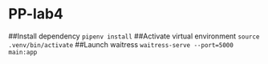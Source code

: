 # PP-lab4
##Install dependency
```pipenv install```
##Activate virtual environment
```source .venv/bin/activate```
##Launch waitress
```waitress-serve --port=5000 main:app```
